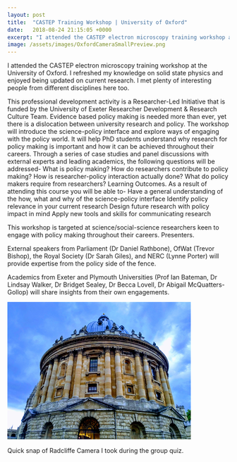 ```yaml
---
layout: post
title:  "CASTEP Training Workshop | University of Oxford"
date:   2018-08-24 21:15:05 +0000
excerpt: "I attended the CASTEP electron microscopy training workshop at Oxford University. I refreshed my knowledge on solid state physics and enjoyed being updated on current research."
image: /assets/images/OxfordCameraSmallPreview.png
---
```

I attended the CASTEP electron microscopy training workshop at the University of Oxford. I refreshed my knowledge on solid state physics and enjoyed being updated on current research. I met plenty of interesting people from different disciplines here too.

This professional development activity is a Researcher-Led Initiative that is funded by the University of Exeter Researcher Development & Research Culture Team.
Evidence based policy making is needed more than ever, yet there is a dislocation between university research and policy.
The workshop will introduce the science-policy interface and explore ways of engaging with the policy world. It will help PhD students understand why research for policy making is important and how it can be achieved throughout their careers.
Through a series of case studies and panel discussions with external experts and leading academics, the following questions will be addressed-
What is policy making?
How do researchers contribute to policy making?
How is researcher-policy interaction actually done?
What do policy makers require from researchers?
Learning Outcomes.
As a result of attending this course you will be able to-
Have a general understanding of the how, what and why of the science-policy interface
Identify policy relevance in your current research
Design future research with policy impact in mind
Apply new tools and skills for communicating research

This workshop is targeted at science/social-science researchers keen to engage with policy making throughout their careers.
Presenters.

External speakers from Parliament (Dr Daniel Rathbone), OfWat (Trevor Bishop), the Royal Society (Dr Sarah Giles), and NERC (Lynne Porter) will provide expertise from the policy side of the fence.

Academics from Exeter and Plymouth Universities (Prof Ian Bateman, Dr Lindsay Walker, Dr Bridget Sealey, Dr Becca Lovell, Dr Abigail McQuatters-Gollop) will share insights from their own engagements.
 


![Quick snap of Radcliffe Camera I took during the group quiz.](/assets/images/OxfordCameraSmall.png)
 
Quick snap of Radcliffe Camera I took during the group quiz.






